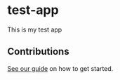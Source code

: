 # test-app

This is my test app
## Contributions

[See our guide](contributing.md) on how to get started.
